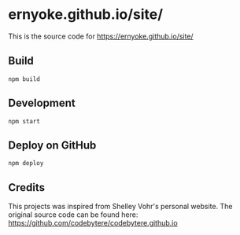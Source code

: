 # ernyoke.github.io/site/
This is the source code for https://ernyoke.github.io/site/

## Build
`npm build`

## Development
`npm start`

## Deploy on GitHub
`npm deploy`

## Credits
This projects was inspired from Shelley Vohr's personal website. The original source code can be found here: https://github.com/codebytere/codebytere.github.io
